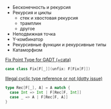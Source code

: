 - Бесконечность и рекурсия
- Рекурсия и циклы
	- стек и хвостовая рекурсия
	- трамплин
	- другое
- Неподвижная точка
- Y-комбинатор
- Рекурсивные функции и рекурсивные типы
- Катаморфизм

[Fix Point Type for GADT (+cata)](https://medium.com/disney-streaming/fix-point-type-for-gadt-scala-dc4e2cde349b)
```scala
case class Fix[F[_]](unfix: F[Fix[F]])
```

[Illegal cyclic type reference or not (dotty issue)](https://github.com/lampepfl/dotty/issues/10136)
```scala
type Rec[F[_], A] = A match {
  case Int => Int | F[Rec[F, Int]]
  case _ => A | F[Rec[F, A]]
}
```
